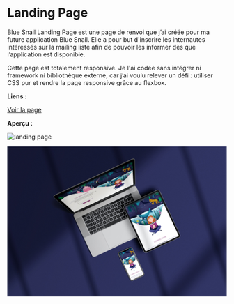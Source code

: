 # Landing Page
Blue Snail Landing Page est une page de renvoi que j’ai créée pour ma future application Blue Snail. Elle a pour but d'inscrire les internautes intéressés sur la mailing liste afin de pouvoir les informer dès que l’application est disponible.

Cette page est totalement responsive. Je l'ai codée sans intégrer ni framework ni bibliothèque externe, car j’ai voulu relever un défi : utiliser CSS pur et rendre la page responsive grâce au flexbox.   
  
**Liens :**  
  
[Voir la page](https://bluesnailapp.com/landingpage/)  
  
**Aperçu :**  
  
![landing page](landing_page.png)  
  
![landing page from portfolios](landing_page_portfolio.jpeg)  
